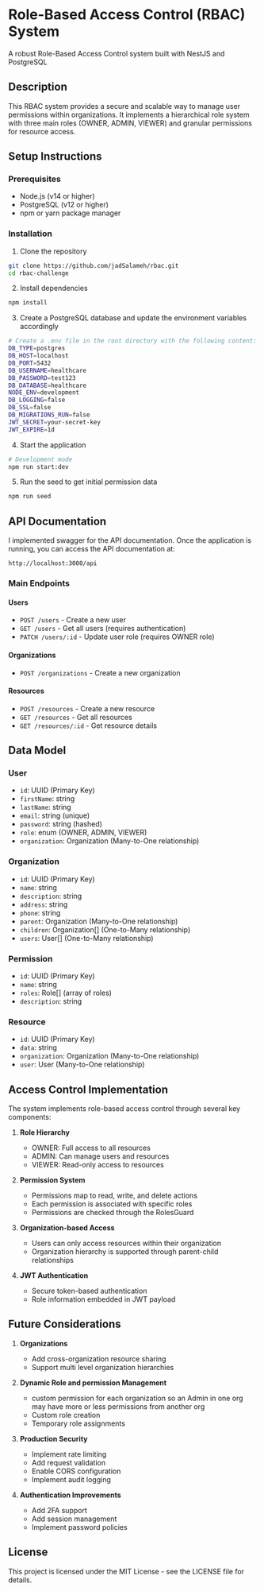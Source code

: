 # Role-Based Access Control (RBAC) System

A robust Role-Based Access Control system built with NestJS and PostgreSQL

## Description

This RBAC system provides a secure and scalable way to manage user permissions within organizations. It implements a hierarchical role system with three main roles (OWNER, ADMIN, VIEWER) and granular permissions for resource access.

## Setup Instructions

### Prerequisites

- Node.js (v14 or higher)
- PostgreSQL (v12 or higher)
- npm or yarn package manager

### Installation

1. Clone the repository

```bash
git clone https://github.com/jadSalameh/rbac.git
cd rbac-challenge
```

2. Install dependencies

```bash
npm install
```

3. Create a PostgreSQL database and update the environment variables accordingly

```bash
# Create a .env file in the root directory with the following content:
DB_TYPE=postgres
DB_HOST=localhost
DB_PORT=5432
DB_USERNAME=healthcare
DB_PASSWORD=test123
DB_DATABASE=healthcare
NODE_ENV=development
DB_LOGGING=false
DB_SSL=false
DB_MIGRATIONS_RUN=false
JWT_SECRET=your-secret-key
JWT_EXPIRE=1d
```

4. Start the application

```bash
# Development mode
npm run start:dev
```

5. Run the seed to get initial permission data

```bash
npm run seed
```

## API Documentation

I implemented swagger for the API documentation. Once the application is running, you can access the API documentation at:

```
http://localhost:3000/api
```

### Main Endpoints

#### Users

- `POST /users` - Create a new user
- `GET /users` - Get all users (requires authentication)
- `PATCH /users/:id` - Update user role (requires OWNER role)

#### Organizations

- `POST /organizations` - Create a new organization

#### Resources

- `POST /resources` - Create a new resource
- `GET /resources` - Get all resources
- `GET /resources/:id` - Get resource details

## Data Model

### User

- `id`: UUID (Primary Key)
- `firstName`: string
- `lastName`: string
- `email`: string (unique)
- `password`: string (hashed)
- `role`: enum (OWNER, ADMIN, VIEWER)
- `organization`: Organization (Many-to-One relationship)

### Organization

- `id`: UUID (Primary Key)
- `name`: string
- `description`: string
- `address`: string
- `phone`: string
- `parent`: Organization (Many-to-One relationship)
- `children`: Organization[] (One-to-Many relationship)
- `users`: User[] (One-to-Many relationship)

### Permission

- `id`: UUID (Primary Key)
- `name`: string
- `roles`: Role[] (array of roles)
- `description`: string

### Resource

- `id`: UUID (Primary Key)
- `data`: string
- `organization`: Organization (Many-to-One relationship)
- `user`: User (Many-to-One relationship)

## Access Control Implementation

The system implements role-based access control through several key components:

1. **Role Hierarchy**

   - OWNER: Full access to all resources
   - ADMIN: Can manage users and resources
   - VIEWER: Read-only access to resources

2. **Permission System**

   - Permissions map to read, write, and delete actions
   - Each permission is associated with specific roles
   - Permissions are checked through the RolesGuard

3. **Organization-based Access**

   - Users can only access resources within their organization
   - Organization hierarchy is supported through parent-child relationships

4. **JWT Authentication**
   - Secure token-based authentication
   - Role information embedded in JWT payload

## Future Considerations

1. **Organizations**

   - Add cross-organization resource sharing
   - Support multi level organization hierarchies

2. **Dynamic Role and permission Management**

   - custom permission for each organization so an Admin in one org may have more or less permissions from another org
   - Custom role creation
   - Temporary role assignments

3. **Production Security**

   - Implement rate limiting
   - Add request validation
   - Enable CORS configuration
   - Implement audit logging

4. **Authentication Improvements**
   - Add 2FA support
   - Add session management
   - Implement password policies

## License

This project is licensed under the MIT License - see the LICENSE file for details.
